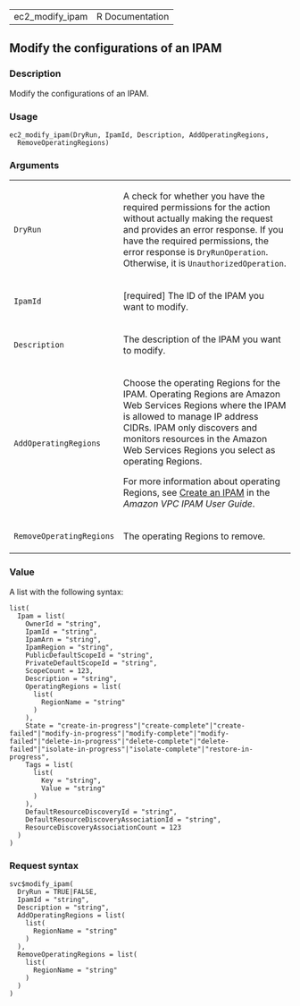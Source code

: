 <table style="width: 100%;">
<tbody>
<tr class="odd">
<td>ec2_modify_ipam</td>
<td style="text-align: right;">R Documentation</td>
</tr>
</tbody>
</table>

## Modify the configurations of an IPAM

### Description

Modify the configurations of an IPAM.

### Usage

    ec2_modify_ipam(DryRun, IpamId, Description, AddOperatingRegions,
      RemoveOperatingRegions)

### Arguments

<table>
<colgroup>
<col style="width: 35%" />
<col style="width: 65%" />
</colgroup>
<tbody>
<tr class="odd">
<td><code id="ec2_modify_ipam_:_DryRun">DryRun</code></td>
<td><p>A check for whether you have the required permissions for the
action without actually making the request and provides an error
response. If you have the required permissions, the error response is
<code>DryRunOperation</code>. Otherwise, it is
<code>UnauthorizedOperation</code>.</p></td>
</tr>
<tr class="even">
<td><code id="ec2_modify_ipam_:_IpamId">IpamId</code></td>
<td><p>[required] The ID of the IPAM you want to modify.</p></td>
</tr>
<tr class="odd">
<td><code id="ec2_modify_ipam_:_Description">Description</code></td>
<td><p>The description of the IPAM you want to modify.</p></td>
</tr>
<tr class="even">
<td><code
id="ec2_modify_ipam_:_AddOperatingRegions">AddOperatingRegions</code></td>
<td><p>Choose the operating Regions for the IPAM. Operating Regions are
Amazon Web Services Regions where the IPAM is allowed to manage IP
address CIDRs. IPAM only discovers and monitors resources in the Amazon
Web Services Regions you select as operating Regions.</p>
<p>For more information about operating Regions, see <a
href="https://docs.aws.amazon.com/vpc/latest/ipam/create-ipam.html">Create
an IPAM</a> in the <em>Amazon VPC IPAM User Guide</em>.</p></td>
</tr>
<tr class="odd">
<td><code
id="ec2_modify_ipam_:_RemoveOperatingRegions">RemoveOperatingRegions</code></td>
<td><p>The operating Regions to remove.</p></td>
</tr>
</tbody>
</table>

### Value

A list with the following syntax:

    list(
      Ipam = list(
        OwnerId = "string",
        IpamId = "string",
        IpamArn = "string",
        IpamRegion = "string",
        PublicDefaultScopeId = "string",
        PrivateDefaultScopeId = "string",
        ScopeCount = 123,
        Description = "string",
        OperatingRegions = list(
          list(
            RegionName = "string"
          )
        ),
        State = "create-in-progress"|"create-complete"|"create-failed"|"modify-in-progress"|"modify-complete"|"modify-failed"|"delete-in-progress"|"delete-complete"|"delete-failed"|"isolate-in-progress"|"isolate-complete"|"restore-in-progress",
        Tags = list(
          list(
            Key = "string",
            Value = "string"
          )
        ),
        DefaultResourceDiscoveryId = "string",
        DefaultResourceDiscoveryAssociationId = "string",
        ResourceDiscoveryAssociationCount = 123
      )
    )

### Request syntax

    svc$modify_ipam(
      DryRun = TRUE|FALSE,
      IpamId = "string",
      Description = "string",
      AddOperatingRegions = list(
        list(
          RegionName = "string"
        )
      ),
      RemoveOperatingRegions = list(
        list(
          RegionName = "string"
        )
      )
    )
